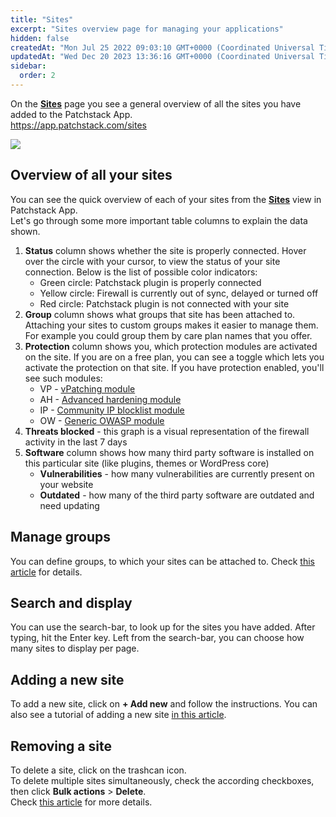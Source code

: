 ```yaml
---
title: "Sites"
excerpt: "Sites overview page for managing your applications"
hidden: false
createdAt: "Mon Jul 25 2022 09:03:10 GMT+0000 (Coordinated Universal Time)"
updatedAt: "Wed Dec 20 2023 13:36:16 GMT+0000 (Coordinated Universal Time)"
sidebar:
  order: 2
---
```

On the <a href="https://app.patchstack.com/sites" target="_blank">**Sites**</a> page you see a general overview of all the sites you have added to the Patchstack App.\
<https://app.patchstack.com/sites>

![](@images/patchstack-sites-dashboard.png)

## Overview of all your sites

You can see the quick overview of each of your sites from the <a href="https://app.patchstack.com/software/overview" target="_blank">**Sites**</a> view in Patchstack App.  
Let's go through some more important table columns to explain the data shown.

1. **Status** column shows whether the site is properly connected. Hover over the circle with your cursor, to view  the status of your site connection. Below is the list of possible color indicators:
    - Green circle: Patchstack plugin is properly connected
    - Yellow circle: Firewall is currently out of sync, delayed or turned off
    - Red circle: Patchstack plugin is not connected with your site
2. **Group** column shows what groups that site has been attached to. Attaching your sites to custom groups makes it easier to manage them. For example you could group them by care plan names that you offer.
3. **Protection** column shows you, which protection modules are activated on the site. If you are on a free plan, you can see a toggle which lets you activate the protection on that site. If you have protection enabled, you'll see such modules:
    - VP - <a href="/patchstack-app/protection/patchstack-modules/#vpatches" target="_blank">vPatching module</a>
    - AH - <a href="/patchstack-app/protection/patchstack-modules/#advanced-hardening" target="_blank">Advanced hardening module</a>
    - IP - <a href="/patchstack-app/protection/patchstack-modules/#community-ip-blocklist" target="_blank">Community IP blocklist module</a>
    - OW - <a href="/patchstack-app/protection/patchstack-modules/#generic-owasp" target="_blank">Generic OWASP module</a>
4. **Threats blocked** - this graph is a visual representation of the firewall activity in the last 7 days
5. **Software** column shows how many third party software is installed on this particular site (like plugins, themes or WordPress core)
    - **Vulnerabilities** - how many vulnerabilities are currently present on your website
    - **Outdated** - how many of the third party software are outdated and need updating

## Manage groups

You can define groups, to which your sites can be attached to.
Check [this article](/patchstack-app/sites/site-groups/) for details.

## Search and display

You can use the search-bar, to look up for the sites you have added. After typing, hit the Enter key. Left from the search-bar, you can choose how many sites to display per page.

## Adding a new site

To add a new site, click on **+ Add new** and follow the instructions. You can also see a tutorial of adding a new site [in this article](/patchstack-app/sites/adding-a-site/).

## Removing a site

To delete a site, click on the trashcan icon.  
To delete multiple sites simultaneously, check the according checkboxes, then click **Bulk actions** > **Delete**.  
Check [this article](/patchstack-app/sites/removing-a-site/) for more details.
